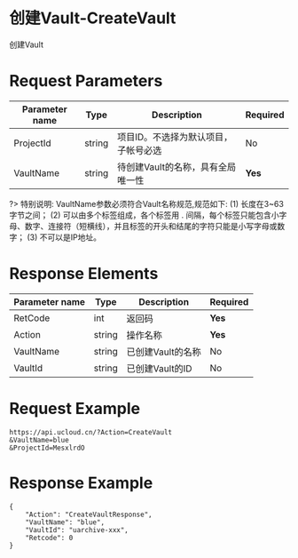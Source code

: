 # 创建Vault-CreateVault

创建Vault

# Request Parameters
|Parameter name|Type|Description|Required|
|---|---|---|---|
|ProjectId|string|项目ID。不选择为默认项目，子帐号必选|No|
|VaultName|string|待创建Vault的名称，具有全局唯一性|**Yes**|

?> 特别说明:
VaultName参数必须符合Vault名称规范,规范如下: (1) 长度在3~63字节之间； (2) 可以由多个标签组成，各个标签用 . 间隔，每个标签只能包含小字母、数字、连接符（短横线），并且标签的开头和结尾的字符只能是小写字母或数字； (3) 不可以是IP地址。

# Response Elements
|Parameter name|Type|Description|Required|
|---|---|---|---|
|RetCode|int|返回码|**Yes**|
|Action|string|操作名称|**Yes**|
|VaultName|string|已创建Vault的名称|No|
|VaultId|string|已创建Vault的ID|No|

# Request Example
```
https://api.ucloud.cn/?Action=CreateVault
&VaultName=blue
&ProjectId=MesxlrdO
```

# Response Example
```
{
    "Action": "CreateVaultResponse", 
    "VaultName": "blue", 
    "VaultId": "uarchive-xxx", 
    "Retcode": 0
}
```

